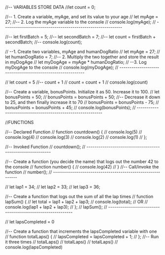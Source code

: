 //-- VARIABLES STORE DATA
//let count = 0;

//-- 1. Create a variable, myAge, and set its value to your age
// let myAge = 27;
//-- 2. Log the myAge variable to the console
// console.log(myAge);
// ------------------------------------------------------------

//-- let firstBatch = 5;
//-- let secondBatch = 7;
//-- let count = firstBatch + secondBatch;
//-- console.log(count);

// --1. Create two variables, myAge and humanDogRatio
// let myAge = 27;
// let humanDogRatio = 7;
//-- 2. Multiply the two together and store the result in myDogAge
// let myDogAge = myAge \* humanDogRatio;
// --3. Log myDogAge to the console
// console.log(myDogAge);
// ------------------------------------------------------------

// let count = 5
//-- count + 1
// count = count + 1
// console.log(count)

//-- Create a variable, bonusPoints. Initialize it as 50. Increase it to 100.
// let bonusPoints = 50;
// bonusPoints = bonusPoints + 50;
//-- Decrease it down to 25, and then finally increase it to 70
// bonusPoints = bonusPoints - 75;
// bonusPoints = bonusPoints + 45;
// console.log(bonusPoints);
// ------------------------------------------------------------

//FUNCTIONS

//-- Declared Function
// function countdown() {
// console.log(5)
// console.log(4)
// console.log(3)
// console.log(2)
// console.log(1)
// };

//-- Invoked Function
// countdown();
// ------------------------------------------------------------

//-- Create a function (you decide the name) that logs out the number 42 to the console
// function number() {
// console.log(42)
// }
//-- Call/invoke the function
// number();
// ------------------------------------------------------------

// let lap1 = 34;
// let lap2 = 33;
// let lap3 = 36;

//-- Create a function that logs out the sum of all the lap times
// function lapSum() {
// let total = lap1 + lap2 + lap3;
// console.log(total);
// OR
// console.log(lap1 + lap2 + lap3);
// };
// lapSum();
// ------------------------------------------------------------

// let lapsCompleted = 0

//-- Create a function that increments the lapsCompleted variable with one
// function totalLaps() {
// lapsCompleted = lapsCompleted + 1;
// };
//-- Run it three times
// totalLaps()
// totalLaps()
// totalLaps()
// console.log(lapsCompleted)
